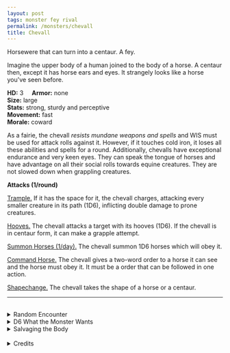 ```yaml
---
layout: post
tags: monster fey rival
permalink: /monsters/chevall
title: Chevall
---
```


Horsewere that can turn into a centaur. A fey.

Imagine the upper body of a human joined to the body of a horse. A centaur then, except it has horse ears and eyes. It strangely looks like a horse you've seen before.

**HD:** 3  &nbsp; &nbsp;  **Armor:** none <br>
**Size:** large <br>
**Stats:** strong, sturdy and perceptive <br>
**Movement:** fast <br>
**Morale:** coward <br>

As a fairie, the chevall *resists mundane weapons and spells* and WIS must be used for attack rolls against it. However, if it touches cold iron, it loses all these abilities and spells for a round. Additionally, chevalls have exceptional endurance and very keen eyes. They can speak the tongue of horses and have advantage on all their social rolls towards equine creatures. They are not slowed down when grappling creatures.

**Attacks (1/round)**

<ins>Trample.</ins> If it has the space for it, the chevall charges, attacking every smaller creature in its path (1D6), inflicting double damage to prone creatures.

<ins>Hooves.</ins> The chevall attacks a target with its hooves (1D6). If the chevall is in centaur form, it can make a grapple attempt.

<ins>Summon Horses (1/day).</ins> The chevall summon 1D6 horses which will obey it.

<ins>Command Horse.</ins> The chevall gives a two-word order to a horse it can see and the horse must obey it. It must be a order that can be followed in one action.

<ins>Shapechange.</ins> The chevall takes the shape of a horse or a centaur.
<br>

---

<br> 

<details markdown="1">
<summary>Random Encounter</summary>

1. **Monster:** 1D4 chevalls & 2D20 horses.
1. **Lair:** A vast herd of wild horses. <br>	&nbsp; OR <br>	**Omen:** Neighing and laughter.
1. **Spoor:** A caravan, its horses freed and its drivers dragged away.
1. **Tracks:** Horse tracks.
1. **Trace:**  A wild horse inspects your horses.
1. **Trace:** A tall wooden horse totem.
</details>

<details markdown="1">
<summary>D6 What the Monster Wants</summary>

1. Free all the horses.
1. Know how you treat your mount, it will test you.
1. Herd horses to the dream world.
1. Kidnap horse-loving kids and groom them into chevalls.
1. On the hunt for fruit.
1. Carry people to an archfey’s ball.
</details>

<details markdown="1">
<summary>Salvaging the Body</summary>

A bow made of chevall mane shoots exceptionally well and makes even better music.

Chevall leather is very supple, and makes excellent saddles. Except that no equine creatures will want to be ridden with one.

By learning how to whisper to mares like a chevall, a wizard can create a new spell with the word *horse*.

<span class="alchemy">**Chevall Musk.** Is very pleasant to equine creatures.</span>

</details>

<br>

<details markdown="1">
<summary>Credits</summary>
Originating from [Mystara](http://adnd.geoshitties.installgentoo.com/mm/chevall.html), the chevall must be one of the weirdest official DnD monster, which makes me want to find ways to use it. First of all, its name is just horse in French with an extra L. Secondly, its a horse that can transform into a centaur, not the other way around!
</details>
